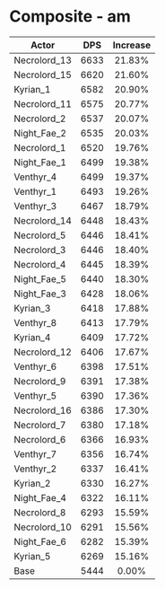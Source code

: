 # Composite - am
| Actor | DPS | Increase |
|---|:---:|:---:|
|Necrolord_13|6633|21.83%|
|Necrolord_15|6620|21.60%|
|Kyrian_1|6582|20.90%|
|Necrolord_11|6575|20.77%|
|Necrolord_2|6537|20.07%|
|Night_Fae_2|6535|20.03%|
|Necrolord_1|6520|19.76%|
|Night_Fae_1|6499|19.38%|
|Venthyr_4|6499|19.37%|
|Venthyr_1|6493|19.26%|
|Venthyr_3|6467|18.79%|
|Necrolord_14|6448|18.43%|
|Necrolord_5|6446|18.41%|
|Necrolord_3|6446|18.40%|
|Necrolord_4|6445|18.39%|
|Night_Fae_5|6440|18.30%|
|Night_Fae_3|6428|18.06%|
|Kyrian_3|6418|17.88%|
|Venthyr_8|6413|17.79%|
|Kyrian_4|6409|17.72%|
|Necrolord_12|6406|17.67%|
|Venthyr_6|6398|17.51%|
|Necrolord_9|6391|17.38%|
|Venthyr_5|6390|17.36%|
|Necrolord_16|6386|17.30%|
|Necrolord_7|6380|17.18%|
|Necrolord_6|6366|16.93%|
|Venthyr_7|6356|16.74%|
|Venthyr_2|6337|16.41%|
|Kyrian_2|6330|16.27%|
|Night_Fae_4|6322|16.11%|
|Necrolord_8|6293|15.59%|
|Necrolord_10|6291|15.56%|
|Night_Fae_6|6282|15.39%|
|Kyrian_5|6269|15.16%|
|Base|5444|0.00%|
